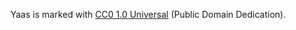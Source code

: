  Yaas is marked with [CC0 1.0 Universal](http://creativecommons.org/publicdomain/zero/1.0) (Public Domain Dedication).
